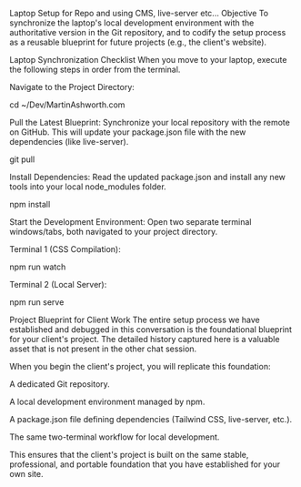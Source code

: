 Laptop Setup for Repo and using CMS, live-server etc...
Objective
To synchronize the laptop's local development environment with the authoritative version in the Git repository, and to codify the setup process as a reusable blueprint for future projects (e.g., the client's website).

Laptop Synchronization Checklist
When you move to your laptop, execute the following steps in order from the terminal.

Navigate to the Project Directory:

cd ~/Dev/MartinAshworth.com

Pull the Latest Blueprint: Synchronize your local repository with the remote on GitHub. This will update your package.json file with the new dependencies (like live-server).

git pull

Install Dependencies: Read the updated package.json and install any new tools into your local node_modules folder.

npm install

Start the Development Environment: Open two separate terminal windows/tabs, both navigated to your project directory.

Terminal 1 (CSS Compilation):

npm run watch

Terminal 2 (Local Server):

npm run serve

Project Blueprint for Client Work
The entire setup process we have established and debugged in this conversation is the foundational blueprint for your client's project. The detailed history captured here is a valuable asset that is not present in the other chat session.

When you begin the client's project, you will replicate this foundation:

A dedicated Git repository.

A local development environment managed by npm.

A package.json file defining dependencies (Tailwind CSS, live-server, etc.).

The same two-terminal workflow for local development.

This ensures that the client's project is built on the same stable, professional, and portable foundation that you have established for your own site.